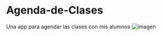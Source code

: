 # Agenda-de-Clases
Una app para agendar las clases con mis alumnos
![imagen](https://user-images.githubusercontent.com/25410859/159532917-e6a583fe-ce2b-4a5d-ac48-5a00366d909c.png)
